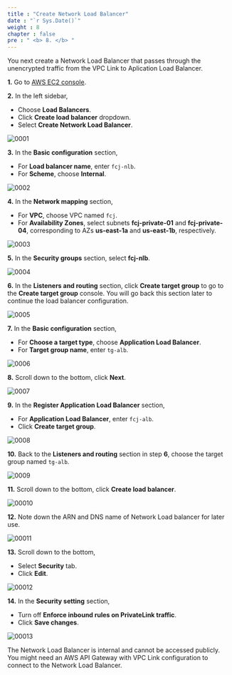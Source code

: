 ```yaml
---
title : "Create Network Load Balancer"
date : "`r Sys.Date()`"
weight : 8
chapter : false
pre : " <b> 8. </b> "
---
```


You next create a Network Load Balancer that passes through the unencrypted traffic from the VPC Link to Aplication Load Balancer.

**1.** Go to [AWS EC2 console](https://console.aws.amazon.com/ec2/).

**2.** In the left sidebar,

- Choose **Load Balancers**.
- Click **Create load balancer** dropdown.
- Select **Create Network Load Balancer**.

![0001](/images/8/0001.svg?featherlight=false&width=100pc)

**3.** In the **Basic configuration** section,
- For **Load balancer name**, enter `fcj-nlb`.
- For **Scheme**, choose **Internal**.

![0002](/images/8/0002.svg?featherlight=false&width=100pc)

**4.** In the **Network mapping** section,
- For **VPC**, choose VPC named `fcj`.
- For **Availability Zones**, select subnets **fcj-private-01** and **fcj-private-04**, corresponding to AZs **us-east-1a** and **us-east-1b**, respectively.

![0003](/images/8/0003.svg?featherlight=false&width=100pc)

**5.** In the **Security groups** section, select **fcj-nlb**.

![0004](/images/8/0004.svg?featherlight=false&width=100pc)

**6.** In the **Listeners and routing** section, click **Create target group** to go to the **Create target group** console. You will go back this section later to continue the load balancer configuration.

![0005](/images/8/0005.svg?featherlight=false&width=100pc)

**7.**  In the **Basic configuration** section, 
- For **Choose a target type**, choose **Application Load Balancer**.
- For **Target group name**, enter `tg-alb`.

![0006](/images/8/0006.svg?featherlight=false&width=100pc)

**8.** Scroll down to the bottom, click **Next**.

![0007](/images/8/0007.svg?featherlight=false&width=100pc)

**9.** In the **Register Application Load Balancer** section,

- For **Application Load Balancer**, enter `fcj-alb`.
- Click **Create target group**.

![0008](/images/8/0008.svg?featherlight=false&width=100pc)

**10.** Back to the **Listeners and routing** section in step **6**, choose the target group named `tg-alb`.

![0009](/images/8/0009.svg?featherlight=false&width=100pc)

**11.** Scroll down to the bottom, click **Create load balancer**.

![00010](/images/8/00010.svg?featherlight=false&width=100pc)

**12.** Note down the ARN and DNS name of Network Load balancer for later use.

![00011](/images/8/00011.svg?featherlight=false&width=100pc)

**13.** Scroll down to the bottom,

- Select **Security** tab.
- Click **Edit**.

![00012](/images/8/00012.svg?featherlight=false&width=100pc)

**14.** In the **Security setting** section,

- Turn off **Enforce inbound rules on PrivateLink traffic**.
- Click **Save changes**.

![00013](/images/8/00013.svg?featherlight=false&width=100pc)

The Network Load Balancer is internal and cannot be accessed publicly. You might need an AWS API Gateway with VPC Link configuration to connect to the Network Load Balancer.
